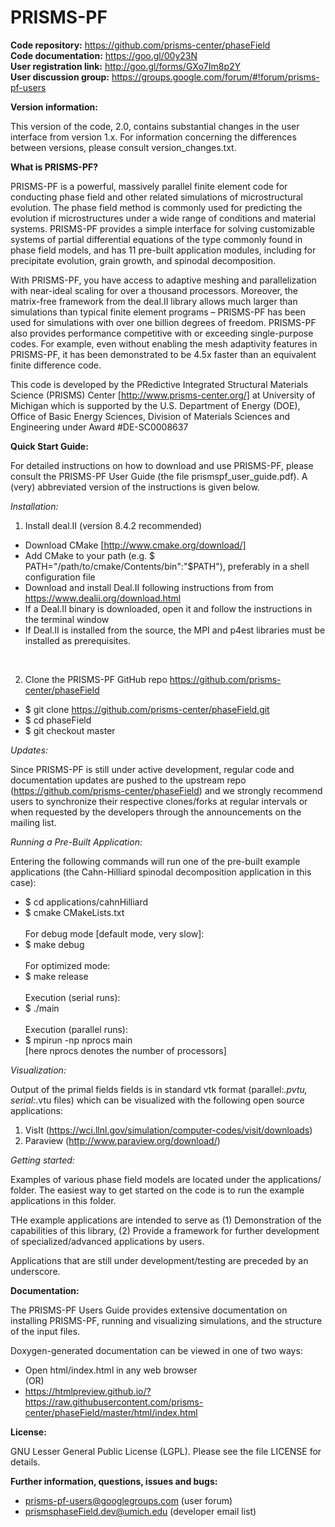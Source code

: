 PRISMS-PF
=================
<B>Code repository:</B> https://github.com/prisms-center/phaseField <br>
<B>Code documentation:</B> https://goo.gl/00y23N <br>
<B>User registration link:</B> http://goo.gl/forms/GXo7Im8p2Y <br>
<B>User discussion group:</B> https://groups.google.com/forum/#!forum/prisms-pf-users

<B>Version information:</B>

This version of the code, 2.0, contains substantial changes in the user interface from version 1.x. For information concerning the differences between versions, please consult version_changes.txt.   

<B>What is PRISMS-PF?</B>

PRISMS-PF is a powerful, massively parallel finite element code for conducting phase field and other related simulations of microstructural evolution.  The phase field method is commonly used for predicting the evolution if microstructures under a wide range of conditions and material systems. PRISMS-PF provides a simple interface for solving customizable systems of partial differential equations of the type commonly found in phase field models, and has 11 pre-built application modules, including for precipitate evolution, grain growth, and spinodal decomposition.

With PRISMS-PF, you have access to adaptive meshing and parallelization with near-ideal scaling for over a thousand processors. Moreover, the matrix-free framework from the deal.II library allows much larger than simulations than typical finite element programs – PRISMS-PF has been used for simulations with over one billion degrees of freedom. PRISMS-PF also provides performance competitive with or exceeding single-purpose codes. For example, even without enabling the mesh adaptivity features in PRISMS-PF, it has been demonstrated to be 4.5x faster than an equivalent finite difference code.

  This code is developed by the PRedictive Integrated Structural
  Materials Science (PRISMS) Center [http://www.prisms-center.org/]
  at University of Michigan which is supported by the U.S. Department
  of Energy (DOE), Office of Basic Energy Sciences, Division of Materials Sciences
  and Engineering under Award #DE-SC0008637

<B>Quick Start Guide:</B>

For detailed instructions on how to download and use PRISMS-PF, please consult the PRISMS-PF User Guide (the file prismspf_user_guide.pdf). A (very) abbreviated version of the instructions is given below.

<I>Installation:</I>

1) Install deal.II (version 8.4.2 recommended)<br>
  + Download CMake [http://www.cmake.org/download/]
  + Add CMake to your path (e.g. $ PATH="/path/to/cmake/Contents/bin":"$PATH"), preferably in a shell configuration file
  + Download and install Deal.II following instructions from from https://www.dealii.org/download.html
  + If a Deal.II binary is downloaded, open it and follow the instructions in the terminal window 
  + If Deal.II is installed from the source, the MPI and p4est libraries must be installed as prerequisites.
<br>

2) Clone the PRISMS-PF GitHub repo https://github.com/prisms-center/phaseField<br>
  + $ git clone https://github.com/prisms-center/phaseField.git <br>
  + $ cd phaseField <br>
  + $ git checkout master <br>

<I>Updates:</I>

Since PRISMS-PF is still under active development,
  regular code and documentation updates are pushed to the upstream
  repo (https://github.com/prisms-center/phaseField) and we strongly
  recommend users to synchronize their respective clones/forks at regular
  intervals or when requested by the developers through the
  announcements on the mailing list.

<I>Running a Pre-Built Application:</I>

  Entering the following commands will run one of the pre-built example applications (the Cahn-Hilliard spinodal decomposition application in this case):<br>
  + $ cd applications/cahnHilliard <br>
  + $ cmake CMakeLists.txt <br><br>
  For debug mode [default mode, very slow]: <br>
  + $ make debug <br><br>
  For optimized mode:<br>
   + $ make release <br><br>
  Execution (serial runs): <br>
  + $ ./main <br><br>
  Execution (parallel runs): <br>
  + $ mpirun -np nprocs main <br>
  [here nprocs denotes the number of processors]

<I>Visualization:</I>

  Output of the primal fields fields is in standard vtk
  format (parallel:*.pvtu, serial:*.vtu files) which can be visualized with the
  following open source applications:
  1. VisIt (https://wci.llnl.gov/simulation/computer-codes/visit/downloads)
  2. Paraview (http://www.paraview.org/download/)

<I>Getting started:</I>

  Examples of various phase field models are located under the
  applications/ folder. The easiest way to get started on the code is to
  run the example applications in this folder.

  THe example applications are intended to serve as (1) Demonstration of the
  capabilities of this library, (2) Provide a framework for
  further development of specialized/advanced applications by
  users.

  Applications that are still under development/testing are preceded by an
  underscore.

<B>Documentation:</B>

  The PRISMS-PF Users Guide provides extensive documentation on installing PRISMS-PF, running and visualizing simulations, and the structure of the input files.

  Doxygen-generated documentation can be viewed in one of two ways:
  + Open html/index.html in any web browser <br>
  (OR)<br>
  + https://htmlpreview.github.io/?https://raw.githubusercontent.com/prisms-center/phaseField/master/html/index.html

<B>License:</B>

  GNU Lesser General Public License (LGPL). Please see the file
  LICENSE for details.

<B>Further information, questions, issues and bugs:</B>

 + prisms-pf-users@googlegroups.com (user forum)
 + prismsphaseField.dev@umich.edu  (developer email list)
